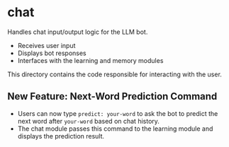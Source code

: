 # chat

Handles chat input/output logic for the LLM bot.

- Receives user input
- Displays bot responses
- Interfaces with the learning and memory modules

This directory contains the code responsible for interacting with the user.

## New Feature: Next-Word Prediction Command

- Users can now type `predict: your-word` to ask the bot to predict the next word after `your-word` based on chat history.
- The chat module passes this command to the learning module and displays the prediction result.
